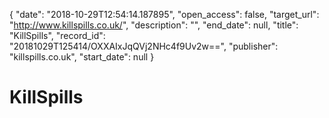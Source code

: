 {
  "date": "2018-10-29T12:54:14.187895", 
  "open_access": false, 
  "target_url": "http://www.killspills.co.uk/", 
  "description": "", 
  "end_date": null, 
  "title": "KillSpills", 
  "record_id": "20181029T125414/OXXAIxJqQVj2NHc4f9Uv2w==", 
  "publisher": "killspills.co.uk", 
  "start_date": null
}

# KillSpills

